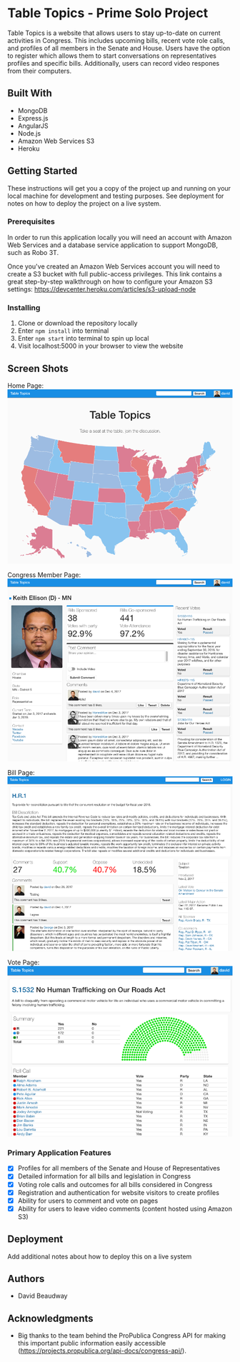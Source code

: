# Table Topics - Prime Solo Project

Table Topics is a website that allows users to stay up-to-date on current activities in Congress. This includes upcoming bills, recent vote role calls, and profiles of all members in the Senate and House.
Users have the option to register which allows them to start conversations on representatives profiles and specific bills. Additionally, users can record video respones from their computers.

## Built With

- MongoDB
- Express.js
- AngularJS
- Node.js
- Amazon Web Services S3
- Heroku

## Getting Started

These instructions will get you a copy of the project up and running on your local machine for development and testing purposes. See deployment for notes on how to deploy the project on a live system.

### Prerequisites

In order to run this application locally you will need an account with Amazon Web Services and a database service application to support MongoDB, such as Robo 3T.

Once you've created an Amazon Web Services account you will need to create a S3 bucket with full public-access privileges. This link contains a great step-by-step walkthrough on how to configure your Amazon S3 settings: https://devcenter.heroku.com/articles/s3-upload-node


### Installing

1. Clone or download the repository locally
2. Enter ```npm install``` into terminal
3. Enter ```npm start``` into terminal to spin up local
4. Visit localhost:5000 in your browser to view the website

## Screen Shots
Home Page:
![Alt text](https://github.com/dbeaudway/solo-project/blob/master/screenshots/home-page.png "Home Page")

Congress Member Page:
![Alt text](https://github.com/dbeaudway/solo-project/blob/master/screenshots/profile-page.png "Congress Member Page")

Bill Page:
![Alt text](https://github.com/dbeaudway/solo-project/blob/master/screenshots/bill-page.png "Bill Page")

Vote Page:
![Alt text](https://github.com/dbeaudway/solo-project/blob/master/screenshots/vote-page.png "Vote Page")


### Primary Application Features

- [x] Profiles for all members of the Senate and House of Representatives
- [x] Detailed information for all bills and legislation in Congress
- [x] Voting role calls and outcomes for all bills considered in Congress
- [x] Registration and authentication for website visitors to create profiles
- [x] Ability for users to comment and vote on pages
- [x] Ability for users to leave video comments (content hosted using Amazon S3)

## Deployment

Add additional notes about how to deploy this on a live system

## Authors

* David Beaudway


## Acknowledgments

* Big thanks to the team behind the ProPublica Congress API for making this important public information easily accessible (https://projects.propublica.org/api-docs/congress-api/).
